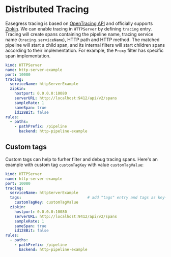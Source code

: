 # Distributed Tracing

Easegress tracing is based on [OpenTracing API](https://opentracing.io/) and officially supports [Zipkin](https://zipkin.io/). We can enable tracing in `HTTPServer` by defining `tracing` entry. Tracing will create spans containing the pipeline name, tracing service name (`tracing.serviceName`), HTTP path and HTTP method. The matched pipeline will start a child span, and its internal filters will start children spans according to their implementation. For example, the `Proxy` filter has specific span implementation.

```yaml
kind: HTTPServer
name: http-server-example
port: 10080
tracing:
  serviceName: httpServerExample
  zipkin:
    hostport: 0.0.0.0:10080
    serverURL: http://localhost:9412/api/v2/spans
    sampleRate: 1
    sameSpan: true
    id128Bit: false
rules:
  - paths:
    - pathPrefix: /pipeline
      backend: http-pipeline-example
```

## Custom tags
Custom tags can help to furher filter and debug tracing spans. Here's an example with custom tag `customTagKey` with value `customTagValue`:

```yaml
kind: HTTPServer
name: http-server-example
port: 10080
tracing:
  serviceName: httpServerExample
  tags:                             # add "tags" entry and tags as key-value pairs
    customTagKey: customTagValue
  zipkin:
    hostport: 0.0.0.0:10080
    serverURL: http://localhost:9412/api/v2/spans
    sampleRate: 1
    sameSpan: true
    id128Bit: false
rules:
  - paths:
    - pathPrefix: /pipeline
      backend: http-pipeline-example
```
